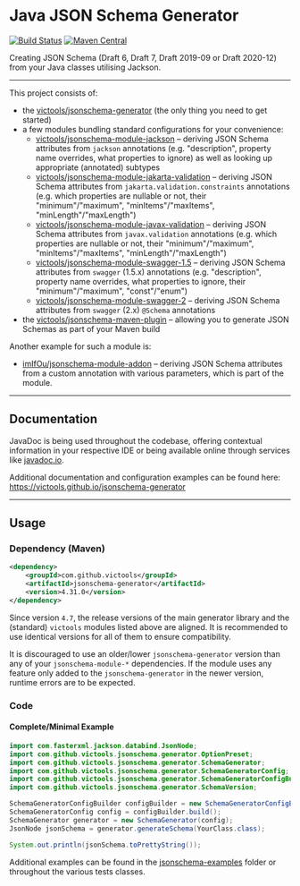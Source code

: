 # Java JSON Schema Generator
[![Build Status](https://github.com/victools/jsonschema-generator/workflows/Java%20CI%20(Maven)/badge.svg)](https://github.com/victools/jsonschema-generator/actions?query=workflow%3A%22Java+CI+%28Maven%29%22)
[![Maven Central](https://maven-badges.herokuapp.com/maven-central/com.github.victools/jsonschema-generator/badge.svg)](https://maven-badges.herokuapp.com/maven-central/com.github.victools/jsonschema-generator)

Creating JSON Schema (Draft 6, Draft 7, Draft 2019-09 or Draft 2020-12) from your Java classes utilising Jackson.

----

This project consists of:
- the [victools/jsonschema-generator](jsonschema-generator) (the only thing you need to get started)
- a few modules bundling standard configurations for your convenience:
    - [victools/jsonschema-module-jackson](jsonschema-module-jackson) – deriving JSON Schema attributes from `jackson` annotations (e.g. "description", property name overrides, what properties to ignore) as well as looking up appropriate (annotated) subtypes
    - [victools/jsonschema-module-jakarta-validation](jsonschema-module-jakarta-validation) – deriving JSON Schema attributes from `jakarta.validation.constraints` annotations (e.g. which properties are nullable or not, their "minimum"/"maximum", "minItems"/"maxItems", "minLength"/"maxLength")
    - [victools/jsonschema-module-javax-validation](jsonschema-module-javax-validation) – deriving JSON Schema attributes from `javax.validation` annotations (e.g. which properties are nullable or not, their "minimum"/"maximum", "minItems"/"maxItems", "minLength"/"maxLength")
    - [victools/jsonschema-module-swagger-1.5](jsonschema-module-swagger-1.5) – deriving JSON Schema attributes from `swagger` (1.5.x) annotations (e.g. "description", property name overrides, what properties to ignore, their "minimum"/"maximum", "const"/"enum")
    - [victools/jsonschema-module-swagger-2](jsonschema-module-swagger-2) – deriving JSON Schema attributes from `swagger` (2.x) `@Schema` annotations
- the [victools/jsonschema-maven-plugin](jsonschema-maven-plugin) – allowing you to generate JSON Schemas as part of your Maven build

Another example for such a module is:
- [imIfOu/jsonschema-module-addon](https://github.com/imIfOu/jsonschema-module-addon) – deriving JSON Schema attributes from a custom annotation with various parameters, which is part of the module.

----

## Documentation
JavaDoc is being used throughout the codebase, offering contextual information in your respective IDE or being available online through services like [javadoc.io](https://www.javadoc.io/doc/com.github.victools/jsonschema-generator).

Additional documentation and configuration examples can be found here: https://victools.github.io/jsonschema-generator

----

## Usage
### Dependency (Maven)

```xml
<dependency>
    <groupId>com.github.victools</groupId>
    <artifactId>jsonschema-generator</artifactId>
    <version>4.31.0</version>
</dependency>
```

Since version `4.7`, the release versions of the main generator library and the (standard) `victools` modules listed above are aligned.
It is recommended to use identical versions for all of them to ensure compatibility.

It is discouraged to use an older/lower `jsonschema-generator` version than any of your `jsonschema-module-*` dependencies. If the module uses any feature only added to the `jsonschema-generator` in the newer version, runtime errors are to be expected.

### Code
#### Complete/Minimal Example
```java
import com.fasterxml.jackson.databind.JsonNode;
import com.github.victools.jsonschema.generator.OptionPreset;
import com.github.victools.jsonschema.generator.SchemaGenerator;
import com.github.victools.jsonschema.generator.SchemaGeneratorConfig;
import com.github.victools.jsonschema.generator.SchemaGeneratorConfigBuilder;
import com.github.victools.jsonschema.generator.SchemaVersion;
```
```java
SchemaGeneratorConfigBuilder configBuilder = new SchemaGeneratorConfigBuilder(SchemaVersion.DRAFT_2020_12, OptionPreset.PLAIN_JSON);
SchemaGeneratorConfig config = configBuilder.build();
SchemaGenerator generator = new SchemaGenerator(config);
JsonNode jsonSchema = generator.generateSchema(YourClass.class);

System.out.println(jsonSchema.toPrettyString());
```

Additional examples can be found in the [jsonschema-examples](jsonschema-examples) folder or throughout the various tests classes.

